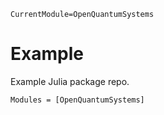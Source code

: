 ```@meta
CurrentModule=OpenQuantumSystems
```

# Example

Example Julia package repo.

```@autodocs
Modules = [OpenQuantumSystems]
```

